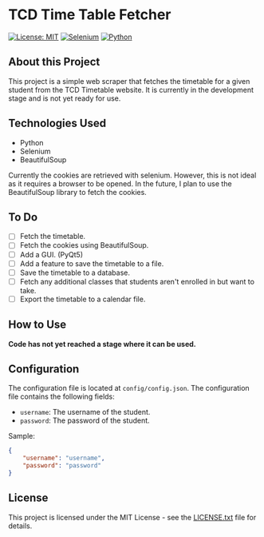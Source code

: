 # TCD Time Table Fetcher

[![License: MIT](https://img.shields.io/badge/License-MIT-yellow.svg)](https://opensource.org/licenses/MIT)
[![Selenium](https://img.shields.io/badge/Selenium-3.141.0-blue)](https://pypi.org/project/selenium/)
[![Python](https://img.shields.io/badge/Python-3.8.8-blue)](https://www.python.org/)

## About this Project
This project is a simple web scraper that fetches the timetable for a given student from the TCD Timetable website. It is currently in the development stage and is not yet ready for use.

## Technologies Used
- Python
- Selenium
- BeautifulSoup

Currently the cookies are retrieved with selenium. However, this is not ideal as it requires a browser to be opened. In the future, I plan to use the BeautifulSoup library to fetch the cookies.

## To Do
- [ ] Fetch the timetable.
- [ ] Fetch the cookies using BeautifulSoup.
- [ ] Add a GUI. (PyQt5)
- [ ] Add a feature to save the timetable to a file.
- [ ] Save the timetable to a database.
- [ ] Fetch any additional classes that students aren't enrolled in but want to take.
- [ ] Export the timetable to a calendar file.

## How to Use

**Code has not yet reached a stage where it can be used.**

## Configuration
The configuration file is located at `config/config.json`. The configuration file contains the following fields:
- `username`: The username of the student.
- `password`: The password of the student.

Sample:
```json
{
    "username": "username",
    "password": "password"
}
```

## License
This project is licensed under the MIT License - see the [LICENSE.txt](LICENSE.txxt) file for details.